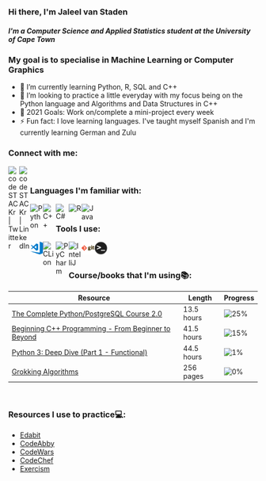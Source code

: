 ### Hi there, I'm Jaleel van Staden 
##### I'm a Computer Science and Applied Statistics student at the University of Cape Town

### My goal is to specialise in Machine Learning or Computer Graphics

- 🌱 I’m currently learning Python, R, SQL and C++
- 👯 I’m looking to practice a little everyday with my focus being on the Python language and Algorithms and Data Structures in C++
- 🥅 2021 Goals: Work on/complete a mini-project every week
- ⚡ Fun fact: I love learning languages. I've taught myself Spanish and I'm currently learning German and Zulu



### Connect with me:

[<img align="left" alt="codeSTACKr | Twitter" width="22px" src="https://cdn.jsdelivr.net/npm/simple-icons@v3/icons/twitter.svg" />][twitter]
[<img align="left" alt="codeSTACKr | LinkedIn" width="22px" src="https://cdn.jsdelivr.net/npm/simple-icons@v3/icons/linkedin.svg" />][linkedin]
<br />

### Languages I'm familiar with:

<img align="left" alt="Python" width="26px" src="https://cdn.discordapp.com/attachments/731884286097227856/785825128243658752/kisspng-python-logo-programmer-fierce-python-cliparts-5ab7bde206fb71.9462244415219911380286.png" />
<img align="left" alt="C++" width="26px" src="https://cdn.discordapp.com/attachments/731884286097227856/785825123323740181/kisspng-the-c-programming-language-computer-icons-comput-programming-5acadc2e16ef78.2806896415232440.png" />
<img align="left" alt="C#" width="26px" src="https://cdn.discordapp.com/attachments/731884286097227856/785825126653886464/kisspng-c-programming-basics-for-absolute-beginners-comp-5b1061268e45a8.2307225915278001025828.png" />
<img align="left" alt="R" width="26px" src="https://cdn.discordapp.com/attachments/731884286097227856/785825121536835615/pngaaa.com-1525764.png" />
<img align="left" alt="Java" width="26px" src="https://cdn.freebiesupply.com/logos/large/2x/java-14-logo-png-transparent.png" />
<br />

### Tools I use:

<img align="left" alt="Visual Studio Code" width="26px" src="https://raw.githubusercontent.com/github/explore/80688e429a7d4ef2fca1e82350fe8e3517d3494d/topics/visual-studio-code/visual-studio-code.png" />
<img align="left" alt="CLion" width="26px" src="https://cdn.freebiesupply.com/logos/large/2x/clion-1-logo-png-transparent.png" />
<img align="left" alt="PyCharm" width="26px" src="https://cdn.discordapp.com/attachments/731884286097227856/785822464466616350/kisspng-pycharm-integrated-development-environment-python-idea-5acfabf722a632.9895160015235594151419.png" />
<img align="left" alt="IntelliJ" width="26px" src="https://cdn.discordapp.com/attachments/731884286097227856/785822710885908490/kisspng-intellij-idea-integrated-development-environment-c-idea-5acd9e94ab83d5.070215431523424916702.png" />
<img align="left" alt="Git" width="26px" src="https://raw.githubusercontent.com/github/explore/80688e429a7d4ef2fca1e82350fe8e3517d3494d/topics/git/git.png" />
<img align="left" alt="Terminal" width="26px" src="https://raw.githubusercontent.com/github/explore/80688e429a7d4ef2fca1e82350fe8e3517d3494d/topics/terminal/terminal.png" />

<br />
<br />

### Course/books that I'm using📚:

| Resource |  Length | Progress |
| --------------- | --------------- | --------------- |
| [The Complete Python/PostgreSQL Course 2.0](https://www.udemy.com/course/complete-python-postgresql-database-course/) | 13.5 hours | ![25%](https://progress-bar.dev/25) |
| [Beginning C++ Programming - From Beginner to Beyond](https://www.udemy.com/course/beginning-c-plus-plus-programming/) | 41.5 hours | ![15%](https://progress-bar.dev/15) |
| [Python 3: Deep Dive (Part 1 - Functional)](https://www.udemy.com/course/python-3-deep-dive-part-1/) | 44.5 hours | ![1%](https://progress-bar.dev/1) |
| [Grokking Algorithms](https://www.manning.com/books/grokking-algorithms) | 256 pages | ![0%](https://progress-bar.dev/0) |
<br />

### Resources I use to practice💻:

- [Edabit](https://edabit.com/challenges/java)
- [CodeAbby](https://www.codeabbey.com/)
- [CodeWars](https://www.codewars.com/)
- [CodeChef](https://www.codechef.com/problems/school/?itm_medium=navmenu&itm_campaign=problems_head)
- [Exercism](https://exercism.io/)





[twitter]: https://twitter.com/Jaleel_v_S

[linkedin]: https://www.linkedin.com/in/jaleel-douglas-van-staden-6b4a70196/

